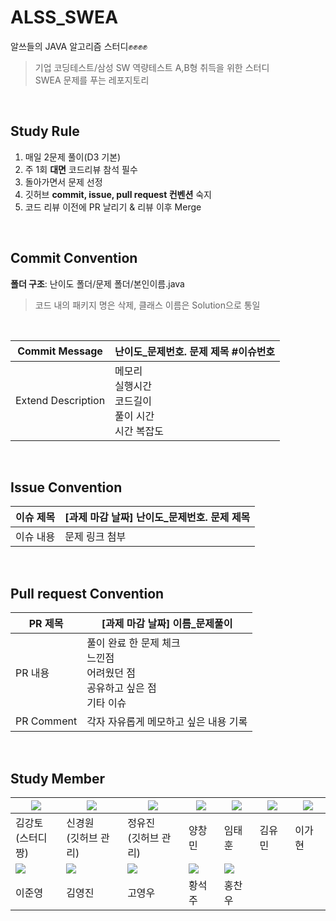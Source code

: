 # ALSS_SWEA

알쓰들의 JAVA 알고리즘 스터디✊✊✊✊

> 기업 코딩테스트/삼성 SW 역량테스트 A,B형 취득을 위한 스터디<br>
> SWEA 문제를 푸는 레포지토리


<br>

## Study Rule

1. 매일 2문제 풀이(D3 기본)
2. 주 1회 **대면** 코드리뷰 참석 필수
3. 돌아가면서 문제 선정
4. 깃허브 **commit, issue, pull request 컨벤션** 숙지
5. 코드 리뷰 이전에 PR 날리기 & 리뷰 이후 Merge


<br>

## Commit Convention


**폴더 구조**: 난이도 폴더/문제 폴더/본인이름.java
> 코드 내의 패키지 명은 삭제, 클래스 이름은 Solution으로 통일

<br>

| Commit Message | 난이도_문제번호. 문제 제목 #이슈번호 |
| --- | --- |
| Extend Description | 메모리<br>실행시간<br>코드길이<br>풀이 시간<br>시간 복잡도 |


<br>

## Issue Convention



| 이슈 제목 | [과제 마감 날짜] 난이도_문제번호. 문제 제목 |
| --- | --- |
| 이슈 내용 | 문제 링크 첨부 |


<br>

## Pull request Convention


| PR 제목 | [과제 마감 날짜] 이름_문제풀이 |
| --- | --- |
| PR 내용 | 풀이 완료 한 문제 체크<br>느낀점<br>어려웠던 점<br>공유하고 싶은 점<br>기타 이슈|
| PR Comment | 각자 자유롭게 메모하고 싶은 내용 기록 |

<br>

## Study Member

|![](https://avatars.githubusercontent.com/Gangto326)|![](https://avatars.githubusercontent.com/kyungwonS928)|![](https://avatars.githubusercontent.com/ㅓjjuj99)|![](https://avatars.githubusercontent.com/ycm0926)|![](https://avatars.githubusercontent.com/TaeHoonIm)|![](https://avatars.githubusercontent.com/march0320)|![](https://avatars.githubusercontent.com/lgh9776)|
|---|---|---|---|---|---|---|
|김강토<br>(스터디짱)|신경원<br>(깃허브 관리)|정유진<br>(깃허브 관리)|양창민|임태훈|김유민|이가현|
|![](https://avatars.githubusercontent.com/lee-june-young)|![](https://avatars.githubusercontent.com/haochaen)|![](https://avatars.githubusercontent.com/duddn2012)|![](https://avatars.githubusercontent.com/cheongmok)|![](https://avatars.githubusercontent.com/chanu48)|||
|이준영|김영진|고영우|황석주|홍찬우|||
